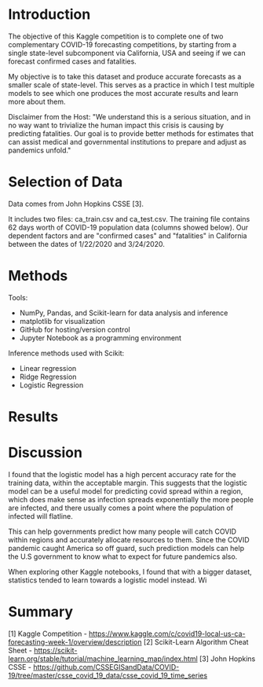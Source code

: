 # Introduction

The objective of this Kaggle competition is to complete one of two complementary COVID-19 forecasting competitions, by starting from a single state-level subcomponent via California, USA and seeing if we can forecast confirmed cases and fatalities. 

My objective is to take this dataset and produce accurate forecasts as a smaller scale of state-level. This serves as a practice in which I test multiple models to see which one produces the most accurate results and learn more about them.

Disclaimer from the Host: "We understand this is a serious situation, and in no way want to trivialize the human impact this crisis is causing by predicting fatalities. Our goal is to provide better methods for estimates that can assist medical and governmental institutions to prepare and adjust as pandemics unfold."

# Selection of Data

Data comes from John Hopkins CSSE [3].

It includes two files: ca_train.csv and ca_test.csv. The training file contains 62 days worth of COVID-19 population data (columns showed below).
Our dependent factors and are "confirmed cases" and "fatalities" in California between the dates of 1/22/2020 and 3/24/2020. 

# Methods

Tools:

- NumPy, Pandas, and Scikit-learn for data analysis and inference
- matplotlib for visualization
- GitHub for hosting/version control
- Jupyter Notebook as a programming environment

Inference methods used with Scikit:
- Linear regression
- Ridge Regression
- Logistic Regression

# Results

# Discussion

I found that the logistic model has a high percent accuracy rate for the training data, within the acceptable margin. This suggests that the logistic model can be a useful model for predicting covid spread within a region, which does make sense as infection spreads exponentially the more people are infected, and there usually comes a point where the population of infected will flatline.

This can help governments predict how many people will catch COVID within regions and accurately allocate resources to them. Since the COVID pandemic caught America so off guard, such prediction models can help the U.S government to know what to expect for future pandemics also.

When exploring other Kaggle notebooks, I found that with a bigger dataset, statistics tended to learn towards a logistic model instead. Wi

# Summary



[1] Kaggle Competition - https://www.kaggle.com/c/covid19-local-us-ca-forecasting-week-1/overview/description
[2] Scikit-Learn Algorithm Cheat Sheet - https://scikit-learn.org/stable/tutorial/machine_learning_map/index.html
[3] John Hopkins CSSE - https://github.com/CSSEGISandData/COVID-19/tree/master/csse_covid_19_data/csse_covid_19_time_series
